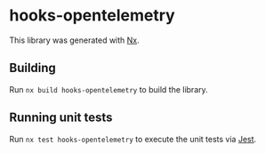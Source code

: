 # hooks-opentelemetry

This library was generated with [Nx](https://nx.dev).

## Building

Run `nx build hooks-opentelemetry` to build the library.

## Running unit tests

Run `nx test hooks-opentelemetry` to execute the unit tests via [Jest](https://jestjs.io).
